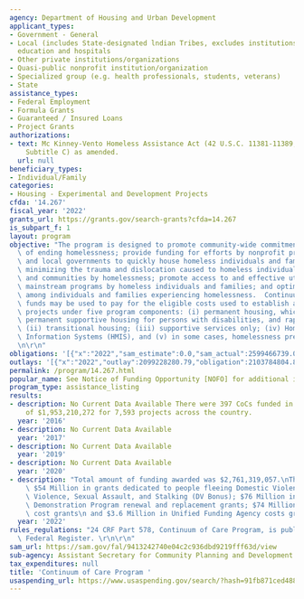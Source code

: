```yaml
---
agency: Department of Housing and Urban Development
applicant_types:
- Government - General
- Local (includes State-designated lndian Tribes, excludes institutions of higher
  education and hospitals
- Other private institutions/organizations
- Quasi-public nonprofit institution/organization
- Specialized group (e.g. health professionals, students, veterans)
- State
assistance_types:
- Federal Employment
- Formula Grants
- Guaranteed / Insured Loans
- Project Grants
authorizations:
- text: Mc Kinney-Vento Homeless Assistance Act (42 U.S.C. 11381-11389, Title IV,
    Subtitle C) as amended.
  url: null
beneficiary_types:
- Individual/Family
categories:
- Housing - Experimental and Development Projects
cfda: '14.267'
fiscal_year: '2022'
grants_url: https://grants.gov/search-grants?cfda=14.267
is_subpart_f: 1
layout: program
objective: "The program is designed to promote community-wide commitment to the goal\
  \ of ending homelessness; provide funding for efforts by nonprofit providers, States,\
  \ and local governments to quickly house homeless individuals and families while\
  \ minimizing the trauma and dislocation caused to homeless individuals, families,\
  \ and communities by homelessness; promote access to and effective utilization of\
  \ mainstream programs by homeless individuals and families; and optimize self-sufficiency\
  \ among individuals and families experiencing homelessness.  Continuum of Care Program\
  \ funds may be used to pay for the eligible costs used to establish and operate\
  \ projects under five program components: (i) permanent housing, which includes\
  \ permanent supportive housing for persons with disabilities, and rapid rehousing;\
  \ (ii) transitional housing; (iii) supportive services only; (iv) Homeless Management\
  \ Information Systems (HMIS), and (v) in some cases, homelessness prevention. \r\
  \n\r\n"
obligations: '[{"x":"2022","sam_estimate":0.0,"sam_actual":2599466739.0,"usa_spending_actual":2108085391.67},{"x":"2023","sam_estimate":3261008611.0,"sam_actual":0.0,"usa_spending_actual":2312805454.06},{"x":"2024","sam_estimate":3192650000.0,"sam_actual":0.0,"usa_spending_actual":2602905099.22}]'
outlays: '[{"x":"2022","outlay":2099228280.79,"obligation":2103784804.82},{"x":"2023","outlay":1870241312.62,"obligation":2539472566.12},{"x":"2024","outlay":159730233.1,"obligation":3032399195.0}]'
permalink: /program/14.267.html
popular_name: See Notice of Funding Opportunity [NOFO] for additional information.
program_type: assistance_listing
results:
- description: No Current Data Available There were 397 CoCs funded in the amount
    of $1,953,210,272 for 7,593 projects across the country.
  year: '2016'
- description: No Current Data Available
  year: '2017'
- description: No Current Data Available
  year: '2019'
- description: No Current Data Available
  year: '2020'
- description: "Total amount of funding awarded was $2,761,319,057.\nThe awards included:\
    \ $54 Million in grants dedicated to people fleeing Domestic Violence, Dating\
    \ Violence, Sexual Assault, and Stalking (DV Bonus); $76 Million in Youth Homelessness\
    \ Demonstration Program renewal and replacement grants; $74 Million in planning\
    \ cost grants\n and $3.6 Million in Unified Funding Agency costs grants."
  year: '2022'
rules_regulations: "24 CRF Part 578, Continuum of Care Program, is published in the\
  \ Federal Register. \r\n\r\n"
sam_url: https://sam.gov/fal/9413242740e04c2c936dbd9219fff63d/view
sub-agency: Assistant Secretary for Community Planning and Development
tax_expenditures: null
title: 'Continuum of Care Program '
usaspending_url: https://www.usaspending.gov/search/?hash=91fb871ced4884e8ee0e755bcd80e87a
---
```

